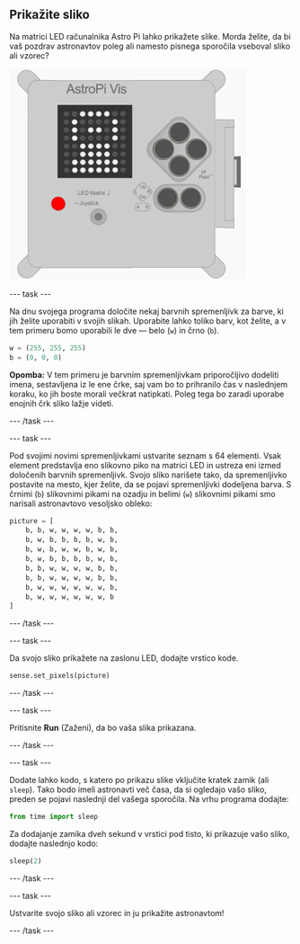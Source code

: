 ## Prikažite sliko

Na matrici LED računalnika Astro Pi lahko prikažete slike. Morda želite, da bi vaš pozdrav astronavtov poleg ali namesto pisnega sporočila vseboval sliko ali vzorec?

![Astronavt](images/astronaut-pic.png)

\--- task \---

Na dnu svojega programa določite nekaj barvnih spremenljivk za barve, ki jih želite uporabiti v svojih slikah. Uporabite lahko toliko barv, kot želite, a v tem primeru bomo uporabili le dve — belo (`w`) in črno (`b`).

```python
w = (255, 255, 255)
b = (0, 0, 0)
```

**Opomba:** V tem primeru je barvnim spremenljivkam priporočljivo dodeliti imena, sestavljena iz le ene črke, saj vam bo to prihranilo čas v naslednjem koraku, ko jih boste morali večkrat natipkati. Poleg tega bo zaradi uporabe enojnih črk sliko lažje videti.

\--- /task \---

\--- task \---

Pod svojimi novimi spremenljivkami ustvarite seznam s 64 elementi. Vsak element predstavlja eno slikovno piko na matrici LED in ustreza eni izmed določenih barvnih spremenljivk. Svojo sliko narišete tako, da spremenljivko postavite na mesto, kjer želite, da se pojavi spremenljivki dodeljena barva. S črnimi (`b`) slikovnimi pikami na ozadju in belimi (`w`) slikovnimi pikami smo narisali astronavtovo vesoljsko obleko:

```python
picture = [
    b, b, w, w, w, w, b, b,
    b, w, b, b, b, b, w, b,
    b, w, b, w, w, b, w, b,
    b, w, b, b, b, b, w, b,
    b, b, w, w, w, w, b, b,
    b, b, w, w, w, w, b, b,
    b, w, w, w, w, w, w, b,
    b, w, w, w, w, w, w, b
]
```

\--- /task \---

\--- task \---

Da svojo sliko prikažete na zaslonu LED, dodajte vrstico kode.

```python
sense.set_pixels(picture)
```

\--- /task \---

\--- task \---

Pritisnite **Run** (Zaženi), da bo vaša slika prikazana.

\--- /task \---

\--- task \---

Dodate lahko kodo, s katero po prikazu slike vključite kratek zamik (ali `sleep`). Tako bodo imeli astronavti več časa, da si ogledajo vašo sliko, preden se pojavi naslednji del vašega sporočila. Na vrhu programa dodajte:

```python
from time import sleep
```

Za dodajanje zamika dveh sekund v vrstici pod tisto, ki prikazuje vašo sliko, dodajte naslednjo kodo:

```python
sleep(2)
```

\--- /task \---

\--- task \---

Ustvarite svojo sliko ali vzorec in ju prikažite astronavtom!

\--- /task \---